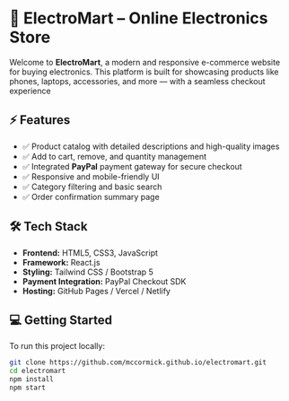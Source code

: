 # 🔌 ElectroMart – Online Electronics Store

Welcome to **ElectroMart**, a modern and responsive e-commerce website for buying electronics. This platform is built for showcasing products like phones, laptops, accessories, and more — with a seamless checkout experience
## ⚡ Features

- ✅ Product catalog with detailed descriptions and high-quality images  
- ✅ Add to cart, remove, and quantity management  
- ✅ Integrated **PayPal** payment gateway for secure checkout  
- ✅ Responsive and mobile-friendly UI  
- ✅ Category filtering and basic search  
- ✅ Order confirmation summary page  

## 🛠 Tech Stack

- **Frontend:** HTML5, CSS3, JavaScript  
- **Framework:** React.js  
- **Styling:** Tailwind CSS / Bootstrap 5  
- **Payment Integration:** PayPal Checkout SDK  
- **Hosting:** GitHub Pages / Vercel / Netlify  

## 💻 Getting Started

To run this project locally:

```bash
git clone https://github.com/mccormick.github.io/electromart.git
cd electromart
npm install
npm start
